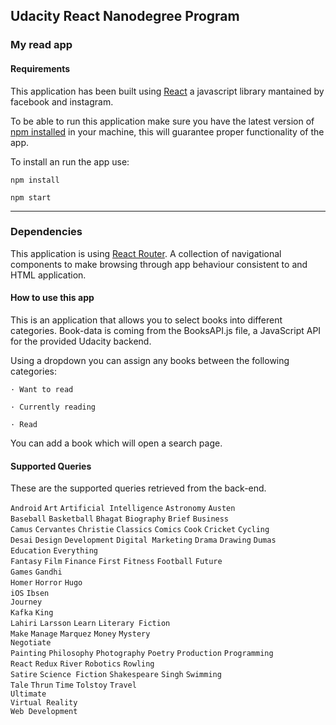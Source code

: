 ## Udacity React Nanodegree Program

### My read app
#### Requirements

This application has been built using [React](https://en.wikipedia.org/wiki/React_(JavaScript_library)) a javascript library mantained by facebook and instagram. 

To be able to run this application make sure you have the latest version of [npm installed](https://www.npmjs.com) in your machine, this will guarantee proper functionality of the app.

To install an run the app use:
```
npm install
``` 

```
npm start
``` 

---

### Dependencies

This application is using [React Router](https://www.npmjs.com/package/react-router). A collection of navigational components to make browsing through app behaviour consistent to and HTML application.

#### How to use this app

This is an application that allows you to select books into different categories. 
Book-data is coming from the BooksAPI.js file, a JavaScript API for the provided Udacity backend.

Using a dropdown you can assign any books between the following categories:

``` 
· Want to read 
 ``` 
 ``` 
· Currently reading
 ``` 
 ``` 
· Read
```

You can add a book which will open a search page.


#### Supported Queries

These are the supported queries retrieved from the back-end.

`Android`    `Art`    `Artificial Intelligence`    `Astronomy`    `Austen`   
`Baseball`    `Basketball`    `Bhagat`    `Biography`    `Brief`    `Business`   
`Camus`    `Cervantes`    `Christie`    `Classics`    `Comics`    `Cook`    `Cricket`    `Cycling`    
`Desai`    `Design`    `Development`    `Digital Marketing`    `Drama`    `Drawing`    `Dumas`   
`Education`    `Everything`    
`Fantasy`    `Film`    `Finance`    `First`    `Fitness`    `Football`    `Future`   
`Games`    `Gandhi`   
`Homer`    `Horror`    `Hugo`  
`iOS`      `Ibsen`  
`Journey`   
`Kafka`    `King`    
`Lahiri`    `Larsson`    `Learn`    `Literary Fiction`   
`Make`    `Manage`    `Marquez`    `Money`    `Mystery`   
`Negotiate`  
`Painting`    `Philosophy`    `Photography`    `Poetry`    `Production`    `Programming`   
`React`    `Redux`    `River`    `Robotics`    `Rowling`   
`Satire`    `Science Fiction`    `Shakespeare`    `Singh`    `Swimming`    
`Tale`    `Thrun`    `Time`    `Tolstoy`    `Travel`   
`Ultimate`   
`Virtual Reality`   
`Web Development` 
